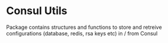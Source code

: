# Consul Utils

Package contains structures and functions to store and retreive configurations (database, redis, rsa keys etc) in / from Consul